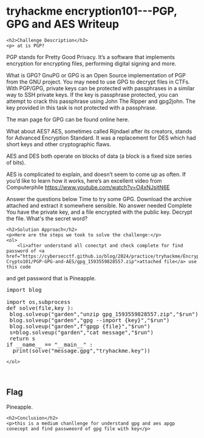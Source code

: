 <title>tryhackme encryption101---PGP, GPG and AES Writeup </title>

<!DOCTYPE html>
<html>
 
<body>
    <h1>tryhackme encryption101---PGP, GPG and AES Writeup </h1>

    <h2>Challenge Description</h2>
    <p> at is PGP?
PGP stands for Pretty Good Privacy. It’s a software that implements encryption for encrypting files, performing digital signing and more.

What is GPG?
GnuPG or GPG is an Open Source implementation of PGP from the GNU project. You may need to use GPG to decrypt files in CTFs. With PGP/GPG, private keys can be protected with passphrases in a similar way to SSH private keys. If the key is passphrase protected, you can attempt to crack this passphrase using John The Ripper and gpg2john. The key provided in this task is not protected with a passphrase.

The man page for GPG can be found online here.

What about AES?
AES, sometimes called Rijndael after its creators, stands for Advanced Encryption Standard. It was a replacement for DES which had short keys and other cryptographic flaws.

AES and DES both operate on blocks of data (a block is a fixed size series of bits).

AES is complicated to explain, and doesn’t seem to come up as often. If you’d like to learn how it works, here’s an excellent video from Computerphile https://www.youtube.com/watch?v=O4xNJsjtN6E

Answer the questions below
Time to try some GPG. Download the archive attached and extract it somewhere sensible.
No answer needed
Complete
You have the private key, and a file encrypted with the public key. Decrypt the file. What's the secret word?
</p>

    <h2>Solution Approach</h2>
    <p>Here are the steps we took to solve the challenge:</p>
    <ol> 
        <li>after understand all conectpt and check complete for find password of <a href="https://cybersecctf.github.io/blog/2024/practice/tryhackme/Encryption-Crypto101/PGP-GPG-and-AES/gpg_1593559828557.zip">attached file</a> use this code
and get password  that is Pineapple.
<pre>
import blog

import os,subprocess
def solve(file,key ):
 blog.solveup("garden","unzip gpg_1593559828557.zip","$run")  
 blog.solveup("garden","gpg --import {key}","$run")
 blog.solveup("garden",f"gpgp {file}","$run")
 s=blog.solveup("garden","cat message","$run")
 return s
if __name__ == "__main__" :
  print(solve("message.gpg","tryhackme.key"))
</pre>
    </ol>
<br>
    <h2>Flag</h2>
    <p class="flag">Pineapple.
</p>

    <h2>Conclusion</h2>
    <p>this is a medium chanllenge for understand gpg and aes apgp conecept and find passweeord of gpg file with key</p>

</body>
</html>
